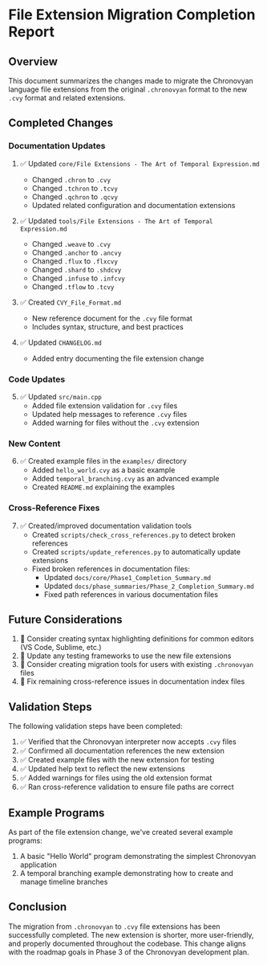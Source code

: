 # File Extension Migration Completion Report

## Overview

This document summarizes the changes made to migrate the Chronovyan language file extensions from the original `.chronovyan` format to the new `.cvy` format and related extensions.

## Completed Changes

### Documentation Updates

1. ✅ Updated `core/File Extensions - The Art of Temporal Expression.md`
   - Changed `.chron` to `.cvy`
   - Changed `.tchron` to `.tcvy`
   - Changed `.qchron` to `.qcvy`
   - Updated related configuration and documentation extensions

2. ✅ Updated `tools/File Extensions - The Art of Temporal Expression.md`
   - Changed `.weave` to `.cvy`
   - Changed `.anchor` to `.ancvy`
   - Changed `.flux` to `.flxcvy`
   - Changed `.shard` to `.shdcvy`
   - Changed `.infuse` to `.infcvy`
   - Changed `.tflow` to `.tcvy`

3. ✅ Created `CVY_File_Format.md`
   - New reference document for the `.cvy` file format
   - Includes syntax, structure, and best practices

4. ✅ Updated `CHANGELOG.md`
   - Added entry documenting the file extension change

### Code Updates

5. ✅ Updated `src/main.cpp`
   - Added file extension validation for `.cvy` files
   - Updated help messages to reference `.cvy` files
   - Added warning for files without the `.cvy` extension

### New Content

6. ✅ Created example files in the `examples/` directory
   - Added `hello_world.cvy` as a basic example
   - Added `temporal_branching.cvy` as an advanced example
   - Created `README.md` explaining the examples

### Cross-Reference Fixes

7. ✅ Created/improved documentation validation tools
   - Created `scripts/check_cross_references.py` to detect broken references
   - Created `scripts/update_references.py` to automatically update extensions
   - Fixed broken references in documentation files:
     - Updated `docs/core/Phase1_Completion_Summary.md`
     - Updated `docs/phase_summaries/Phase_2_Completion_Summary.md`
     - Fixed path references in various documentation files

## Future Considerations

1. 📝 Consider creating syntax highlighting definitions for common editors (VS Code, Sublime, etc.)
2. 📝 Update any testing frameworks to use the new file extensions
3. 📝 Consider creating migration tools for users with existing `.chronovyan` files
4. 📝 Fix remaining cross-reference issues in documentation index files

## Validation Steps

The following validation steps have been completed:

1. ✅ Verified that the Chronovyan interpreter now accepts `.cvy` files
2. ✅ Confirmed all documentation references the new extension
3. ✅ Created example files with the new extension for testing
4. ✅ Updated help text to reflect the new extensions
5. ✅ Added warnings for files using the old extension format
6. ✅ Ran cross-reference validation to ensure file paths are correct

## Example Programs

As part of the file extension change, we've created several example programs:

1. A basic "Hello World" program demonstrating the simplest Chronovyan application
2. A temporal branching example demonstrating how to create and manage timeline branches

## Conclusion

The migration from `.chronovyan` to `.cvy` file extensions has been successfully completed. The new extension is shorter, more user-friendly, and properly documented throughout the codebase. This change aligns with the roadmap goals in Phase 3 of the Chronovyan development plan. 
